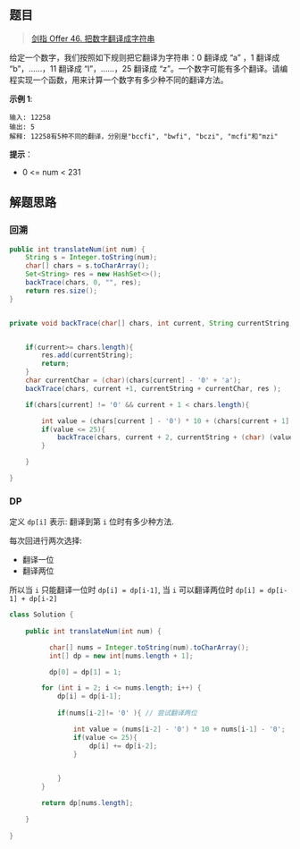 ## 题目

> [剑指 Offer 46. 把数字翻译成字符串](https://leetcode-cn.com/problems/ba-shu-zi-fan-yi-cheng-zi-fu-chuan-lcof/)

给定一个数字，我们按照如下规则把它翻译为字符串：0 翻译成 “a” ，1 翻译成 “b”，……，11 翻译成 “l”，……，25 翻译成 “z”。一个数字可能有多个翻译。请编程实现一个函数，用来计算一个数字有多少种不同的翻译方法。

 

**示例 1**:

```text
输入: 12258
输出: 5
解释: 12258有5种不同的翻译，分别是"bccfi", "bwfi", "bczi", "mcfi"和"mzi"
```

**提示**：

* 0 <= num < 231



## 解题思路

### 回溯

```java
public int translateNum(int num) {
    String s = Integer.toString(num);
    char[] chars = s.toCharArray();
    Set<String> res = new HashSet<>();
    backTrace(chars, 0, "", res);
    return res.size();
}


private void backTrace(char[] chars, int current, String currentString, Set<String> res){


    if(current>= chars.length){
        res.add(currentString);
        return;
    }
    char currentChar = (char)(chars[current] - '0' + 'a');
    backTrace(chars, current +1, currentString + currentChar, res );

    if(chars[current] != '0' && current + 1 < chars.length){

        int value = (chars[current ] - '0') * 10 + (chars[current + 1] - '0');
        if(value <= 25){
            backTrace(chars, current + 2, currentString + (char) (value + 'a'), res);
        }

    }

}
```

### DP

定义 `dp[i]` 表示: 翻译到第 `i` 位时有多少种方法.

每次回进行两次选择:

*  翻译一位
* 翻译两位

所以当 `i` 只能翻译一位时 `dp[i] = dp[i-1]`, 当 `i` 可以翻译两位时 `dp[i] = dp[i-1] + dp[i-2]`

```java
class Solution {
    
    public int translateNum(int num) {

          char[] nums = Integer.toString(num).toCharArray();
          int[] dp = new int[nums.length + 1];

          dp[0] = dp[1] = 1;

        for (int i = 2; i <= nums.length; i++) {
            dp[i] = dp[i-1];
            
            if(nums[i-2]!= '0' ){ // 尝试翻译两位

                int value = (nums[i-2] - '0') * 10 + nums[i-1] - '0';
                if(value <= 25){
                    dp[i] += dp[i-2];
                }
                

            }
        }

        return dp[nums.length];

    }
    
}
```

​                                                                                                                                                                                                                                                                                                                                                                                                                                                                                                                                                                                                                                                                                                                                                                                                                                                                                                                                                                                                                                                                                                                                                                                                                                                                                                                                                                                                                                                                                                                                                                                                                                                                                                                                                                                                                                                                                                                                                                                                                                                                                                                                                                                                                                                                                                                                                                                                                                                                                                                                                                                                                                                                                                                                                                                                                                                                                                                                                                                                                                                                                                                                                                                                                                                                                                                                                                                                                                                                                                                              